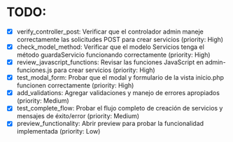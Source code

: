 # TODO:

- [x] verify_controller_post: Verificar que el controlador admin maneje correctamente las solicitudes POST para crear servicios (priority: High)
- [x] check_model_method: Verificar que el modelo Servicios tenga el método guardaServicio funcionando correctamente (priority: High)
- [x] review_javascript_functions: Revisar las funciones JavaScript en admin-funciones.js para crear servicios (priority: High)
- [x] test_modal_form: Probar que el modal y formulario de la vista inicio.php funcionen correctamente (priority: High)
- [x] add_validations: Agregar validaciones y manejo de errores apropiados (priority: Medium)
- [x] test_complete_flow: Probar el flujo completo de creación de servicios y mensajes de éxito/error (priority: Medium)
- [x] preview_functionality: Abrir preview para probar la funcionalidad implementada (priority: Low)
